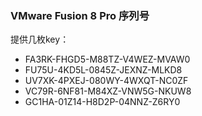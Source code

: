 ### VMware Fusion 8 Pro 序列号

提供几枚key：

- FA3RK-FHGD5-M88TZ-V4WEZ-MVAW0
- FU75U-4KD5L-0845Z-JEXNZ-MLKD8
- UV7XK-4PXEJ-080WY-4WXQT-NC0ZF
- VC79R-6NF81-M84XZ-VNW5G-NKUW8
- GC1HA-01Z14-H8D2P-04NNZ-Z6RY0

